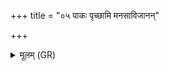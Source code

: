 +++
title = "०५ पाकः पृच्छामि मनसाविजानन्"

+++
<details><summary>मूलम् (GR)</summary>

पाकः पृच्छामि मनसाविजानन्  
देवानाम् एना निहिता पदानि ।  
वत्से बष्कये ऽधि सप्त तन्तून्  
वि तत्निरे कवय ओतवा उ ॥
</details>